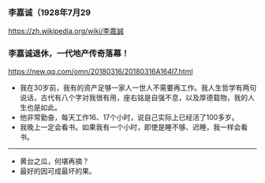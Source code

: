 ### 李嘉诚（1928年7月29
https://zh.wikipedia.org/wiki/李嘉誠
### 李嘉诚退休，一代地产传奇落幕！
https://new.qq.com/omn/20180316/20180316A164I7.html
- 我在30岁前，我有的资产足够一家人一世人不需要再工作。我人生哲学有两句说话，古代有八个字对我很有用，座右铭是自强不息，以及厚德载物，我的人生也是如此。
- 他非常勤奋，每天工作16、17个小时，说自己实际上已经活了100多岁。
- 我晚上一定会看书。如果我有一个小时，即使是睡不够、迟睡，我一样会看书。
---
- 黄台之瓜，何堪再摘？
- 最好的因可成最坏的果。